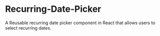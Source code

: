 # Recurring-Date-Picker
A Reusable recurring date picker component in React that allows users to select recurring dates.
